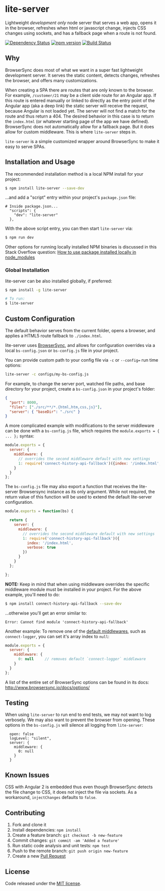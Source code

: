 # lite-server

Lightweight *development only* node server that serves a web app, opens it in the browser, refreshes when html or javascript change, injects CSS changes using sockets, and has a fallback page when a route is not found.

[![Dependency Status](https://david-dm.org/johnpapa/lite-server.svg)](https://david-dm.org/johnpapa/lite-server)
[![npm version](https://badge.fury.io/js/lite-server.svg)](http://badge.fury.io/js/lite-server)
[![Build Status](https://travis-ci.org/johnpapa/lite-server.svg?branch=master)](https://travis-ci.org/johnpapa/lite-server)

## Why

BrowserSync does most of what we want in a super fast lightweight development server. It serves the static content, detects changes, refreshes the browser, and offers many customizations.

When creating a SPA there are routes that are only known to the browser. For example, `/customer/21` may be a client side route for an Angular app. If this route is entered manually or linked to directly as the entry point of the Angular app (aka a deep link) the static server will receive the request, because Angular is not loaded yet. The server will not find a match for the route and thus return a 404. The desired behavior in this case is to return the `index.html` (or whatever starting page of the app we have defined). BrowserSync does not automatically allow for a fallback page. But it does allow for custom middleware. This is where `lite-server` steps in.

`lite-server` is a simple customized wrapper around BrowserSync to make it easy to serve SPAs.

## Installation and Usage

The recommended installation method is a local NPM install for your project:
```bash
$ npm install lite-server --save-dev
```

...and add a "script" entry within your project's `package.json` file:
```
# Inside package.json...
  "scripts": {    
    "dev": "lite-server"
  },
```

With the above script entry, you can then start `lite-server` via:
```bash
$ npm run dev
```

Other options for running locally installed NPM binaries is discussed in this Stack Overflow question: [How to use package installed locally in node_modules](http://stackoverflow.com/q/9679932)

### Global Installation

lite-server can be also installed globally, if preferred:
```bash
$ npm install -g lite-server

# To run:
$ lite-server
```

## Custom Configuration

The default behavior serves from the current folder, opens a browser, and applies a HTML5 route fallback to `./index.html`.

lite-server uses [BrowserSync](https://www.browsersync.io/), and allows for configuration overrides via a local `bs-config.json` or `bs-config.js` file in your project.

You can provide custom path to your config file via `-c` or `--config=` run time options:
```bash
lite-server -c configs/my-bs-config.js
```

For example, to change the server port, watched file paths, and base directory for your project, create a `bs-config.json` in your project's folder:
```json
{
  "port": 8000,
  "files": ["./src/**/*.{html,htm,css,js}"],
  "server": { "baseDir": "./src" }
}
```

A more complicated example with modifications to the server middleware can be done with a `bs-config.js` file, which requires the `module.exports = { ... };` syntax:
```js
module.exports = {
  server: {
    middleware: {
      // overrides the second middleware default with new settings
      1: require('connect-history-api-fallback')({index: '/index.html', verbose: true})
    }
  }
};
```

The `bs-config.js` file may also export a function that receives the lite-server Browsersync instance as its only argument. While not required, the return value of this function will be used to extend the default lite-server configuration.
```js
module.exports = function(bs) {

  return {
    server: {
      middleware: {
        // overrides the second middleware default with new settings
        1: require('connect-history-api-fallback')({
          index: '/index.html',
          verbose: true
        })
      }
    }
  };

};
```

**NOTE:** Keep in mind that when using middleware overrides the specific middleware module must be installed in your project. For the above example, you'll need to do:
```bash
$ npm install connect-history-api-fallback --save-dev
```

...otherwise you'll get an error similar to:
```
Error: Cannot find module 'connect-history-api-fallback'
```

Another example: To remove one of the [default middlewares](./lib/config-defaults.js), such as `connect-logger`, you can set it's array index to `null`:

```js
module.exports = {
  server: {
    middleware: {      
      0: null     // removes default `connect-logger` middleware
    }
  }
};
```

A list of the entire set of BrowserSync options can be found in its docs: <http://www.browsersync.io/docs/options/>

## Testing

When using `lite-server` to run end to end tests, we may not want to log verbosely. We may also want to prevent the browser from opening. These options in the `bs-config.js` will silence all logging from `lite-server`:

```
  open: false
  logLevel: "silent",
  server: {
    middleware: {
      0: null
    }
  }
```

## Known Issues

CSS with Angular 2 is embedded thus even though BrowserSync detects the file change to CSS, it does not inject the file via sockets. As a workaround, `injectChanges` defaults to `false`.

## Contributing

1. Fork and clone it
1. Install dependencies: `npm install`
1. Create a feature branch: `git checkout -b new-feature`
1. Commit changes: `git commit -am 'Added a feature'`
1. Run static code analysis and unit tests: `npm test`
1. Push to the remote branch: `git push origin new-feature`
1. Create a new [Pull Request](https://github.com/johnpapa/lite-server/pull/new/master)

## License

Code released under the [MIT license](./LICENSE).
